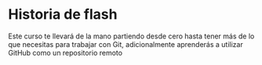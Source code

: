 # Historia de flash


Este curso te llevará de la mano partiendo desde cero hasta tener más de lo que necesitas para trabajar con Git, adicionalmente aprenderás a utilizar GitHub como un repositorio remoto
